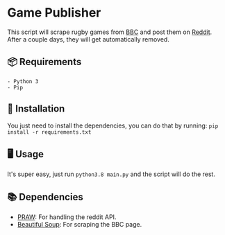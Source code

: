 # Game Publisher

This script will scrape rugby games from [BBC](https://www.bbc.com/sport/rugby-union/scores-fixtures) and post them on [Reddit](https://www.reddit.com/r/rugbystreams/). After a couple days, they will get automatically removed.

## 📦 Requirements
```
- Python 3
- Pip
```

## 🔧 Installation

You just need to install the dependencies, you can do that by running: `pip install -r requirements.txt`

## 🖥️ Usage

It's super easy, just run `python3.8 main.py` and the script will do the rest.


## 📚 Dependencies

* [PRAW](https://github.com/praw-dev/praw): For handling the reddit API.
* [Beautiful Soup](https://www.crummy.com/software/BeautifulSoup/bs4/doc/): For scraping the BBC page.
